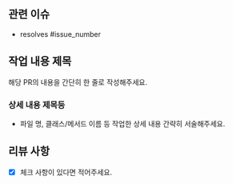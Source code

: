 ## 관련 이슈

- resolves #issue_number

## 작업 내용 제목

해당 PR의 내용을 간단히 한 줄로 작성해주세요.

### 상세 내용 제목등

- 파일 명, 클래스/메서드 이름 등 작업한 상세 내용 간략히 서술해주세요.

## 리뷰 사항

- [x] 체크 사항이 있다면 적어주세요.

